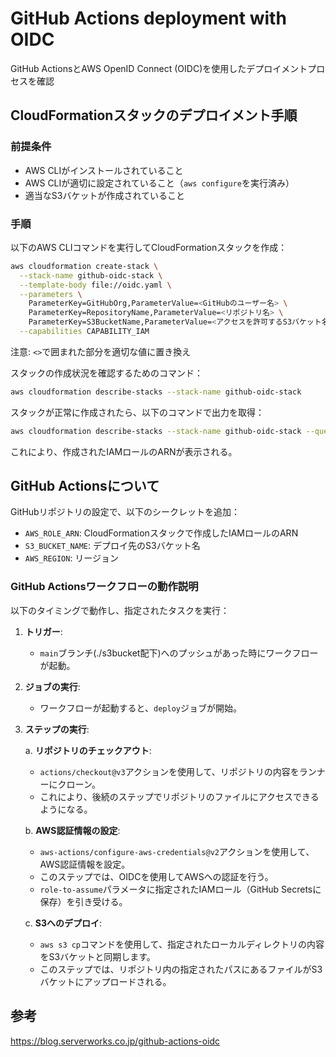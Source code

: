 # GitHub Actions deployment with OIDC

GitHub ActionsとAWS OpenID Connect (OIDC)を使用したデプロイメントプロセスを確認

## CloudFormationスタックのデプロイメント手順

### 前提条件

- AWS CLIがインストールされていること
- AWS CLIが適切に設定されていること（`aws configure`を実行済み）
- 適当なS3バケットが作成されていること

### 手順

以下のAWS CLIコマンドを実行してCloudFormationスタックを作成：

   ```bash
   aws cloudformation create-stack \
     --stack-name github-oidc-stack \
     --template-body file://oidc.yaml \
     --parameters \
       ParameterKey=GitHubOrg,ParameterValue=<GitHubのユーザー名> \
       ParameterKey=RepositoryName,ParameterValue=<リポジトリ名> \
       ParameterKey=S3BucketName,ParameterValue=<アクセスを許可するS3バケット名> \
     --capabilities CAPABILITY_IAM
   ```

   注意: `<>`で囲まれた部分を適切な値に置き換え

スタックの作成状況を確認するためのコマンド：

   ```bash
   aws cloudformation describe-stacks --stack-name github-oidc-stack
   ```

スタックが正常に作成されたら、以下のコマンドで出力を取得：

   ```bash
   aws cloudformation describe-stacks --stack-name github-oidc-stack --query "Stacks[0].Outputs[?OutputKey=='Role'].OutputValue" --output text
   ```

   これにより、作成されたIAMロールのARNが表示される。

## GitHub Actionsについて

GitHubリポジトリの設定で、以下のシークレットを追加：
   - `AWS_ROLE_ARN`: CloudFormationスタックで作成したIAMロールのARN
   - `S3_BUCKET_NAME`: デプロイ先のS3バケット名
   - `AWS_REGION`: リージョン

### GitHub Actionsワークフローの動作説明

以下のタイミングで動作し、指定されたタスクを実行：

1. **トリガー**:
   - `main`ブランチ(./s3bucket配下)へのプッシュがあった時にワークフローが起動。

2. **ジョブの実行**:
   - ワークフローが起動すると、`deploy`ジョブが開始。

3. **ステップの実行**:

   a. **リポジトリのチェックアウト**:
      - `actions/checkout@v3`アクションを使用して、リポジトリの内容をランナーにクローン。
      - これにより、後続のステップでリポジトリのファイルにアクセスできるようになる。

   b. **AWS認証情報の設定**:
      - `aws-actions/configure-aws-credentials@v2`アクションを使用して、AWS認証情報を設定。
      - このステップでは、OIDCを使用してAWSへの認証を行う。
      - `role-to-assume`パラメータに指定されたIAMロール（GitHub Secretsに保存）を引き受ける。

   c. **S3へのデプロイ**:
      - `aws s3 cp`コマンドを使用して、指定されたローカルディレクトリの内容をS3バケットと同期します。
      - このステップでは、リポジトリ内の指定されたパスにあるファイルがS3バケットにアップロードされる。

## 参考
https://blog.serverworks.co.jp/github-actions-oidc
